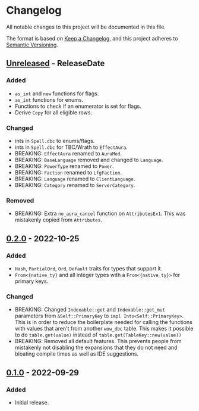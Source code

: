 # Changelog

All notable changes to this project will be documented in this file.

The format is based on [Keep a Changelog](https://keepachangelog.com/en/1.0.0/),
and this project adheres to [Semantic Versioning](https://semver.org/spec/v2.0.0.html).

<!-- next-header -->
## [Unreleased] - ReleaseDate

### Added

* `as_int` and `new` functions for flags.
* `as_int` functions for enums.
* Functions to check if an enumerator is set for flags.
* Derive `Copy` for all eligible rows.

### Changed

* ints in `Spell.dbc` to enums/flags.
* ints in `Spell.dbc` for TBC/Wrath to `EffectAura`.
* BREAKING: `EffectAura` renamed to `AuraMod`.
* BREAKING: `BaseLanguage` removed and changed to `Language`.
* BREAKING: `PowerType` renamed to `Power`.
* BREAKING: `Faction` renamed to `LfgFaction`.
* BREAKING: `Language` renamed to `ClientLanguage`.
* BREAKING: `Category` renamed to `ServerCategory`.

### Removed

* BREAKING: Extra `no_aura_cancel` function on `AttributesEx1`. This was mistakenly copied from `Attributes`.

## [0.2.0] - 2022-10-25

### Added

* `Hash`, `PartialOrd`, `Ord`, `Default` traits for types that support it.
* `From<{native_ty}` and all integer types with a `From<{native_ty}>` for primary keys.

### Changed

* BREAKING: Changed `Indexable::get` and `Indexable::get_mut` parameters from `&Self::PrimaryKey` to `impl Into<Self::PrimaryKey>`.
This is in order to reduce the boilerplate needed for calling the functions with values that aren't from another `wow_dbc` table.
This makes it possible to do `table.get(value)` instead of `table.get(TableKey::new(value))`
* BREAKING: Removed all default features. This prevents people from mistakenly not disabling the expansions that they do not need and bloating compile times as well as IDE suggestions.

## [0.1.0] - 2022-09-29

### Added

* Initial release.

<!-- next-url -->
[Unreleased]: https://github.com/gtker/wow_dbc/compare/v0.2.0...HEAD
[0.1.0]: https://github.com/gtker/wow_dbc/tree/58484817c75947a97c05a0ed1fbf02f0bc6baa74
[0.2.0]: https://github.com/gtker/wow_dbc/releases/tag/v0.2.0
